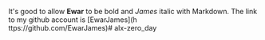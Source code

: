 It's good to allow **Ewar** to be bold and *James* italic with Markdown. The link to my github account is [EwarJames](h\
ttps://github.com/EwarJames)# alx-zero_day
